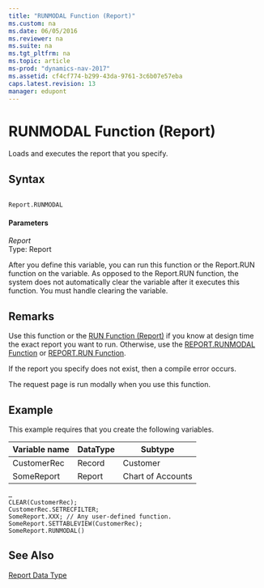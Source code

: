 ```yaml
---
title: "RUNMODAL Function (Report)"
ms.custom: na
ms.date: 06/05/2016
ms.reviewer: na
ms.suite: na
ms.tgt_pltfrm: na
ms.topic: article
ms-prod: "dynamics-nav-2017"
ms.assetid: cf4cf774-b299-43da-9761-3c6b07e57eba
caps.latest.revision: 13
manager: edupont
---
```

# RUNMODAL Function (Report)
Loads and executes the report that you specify.  
  
## Syntax  
  
```  
  
Report.RUNMODAL  
```  
  
#### Parameters  
 *Report*  
 Type: Report  
  
 After you define this variable, you can run this function or the Report.RUN function on the variable. As opposed to the Report.RUN function, the system does not automatically clear the variable after it executes this function. You must handle clearing the variable.  
  
## Remarks  
 Use this function or the [RUN Function \(Report\)](RUN-Function--Report-.md) if you know at design time the exact report you want to run. Otherwise, use the [REPORT.RUNMODAL Function](REPORT-RUNMODAL-Function.md) or [REPORT.RUN Function](REPORT-RUN-Function.md).  
  
 If the report you specify does not exist, then a compile error occurs.  
  
 The request page is run modally when you use this function.  
  
## Example  
 This example requires that you create the following variables.  
  
|Variable name|DataType|Subtype|  
|-------------------|--------------|-------------|  
|CustomerRec|Record|Customer|  
|SomeReport|Report|Chart of Accounts|  
  
```  
…  
CLEAR(CustomerRec);  
CustomerRec.SETRECFILTER;  
SomeReport.XXX; // Any user-defined function.  
SomeReport.SETTABLEVIEW(CustomerRec);  
SomeReport.RUNMODAL()  
```  
  
## See Also  
 [Report Data Type](Report-Data-Type.md)